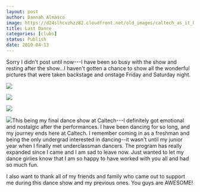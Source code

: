 ```yaml
---
layout: post
author: Dannah Almasco
image: https://d24slhcvzhzz82.cloudfront.net/old_images/caltech_as_it_happens/6a0105349b8251970b0133eca8fbd0970b.jpg
title: Last Dance
categories: [clubs]
status: Publish
date: 2010-04-13
---
```


Sorry I didn't post until now---I have been so busy with the show and resting after the show...I haven't gotten a chance to show all the wonderful pictures that were taken backstage and onstage Friday and Saturday night.


![](https://d24slhcvzhzz82.cloudfront.net/old_images/caltech_as_it_happens/6a0105349b8251970b01347fd8ea2b970c.jpg)

![](https://d24slhcvzhzz82.cloudfront.net/old_images/caltech_as_it_happens/6a0105349b8251970b01347fd8eb49970c.jpg)

![](https://d24slhcvzhzz82.cloudfront.net/old_images/caltech_as_it_happens/6a0105349b8251970b0133eca905d1970b.jpg)

![](https://d24slhcvzhzz82.cloudfront.net/old_images/caltech_as_it_happens/6a0105349b8251970b0133eca908c9970b.jpg)This being my final dance show at Caltech---I definitely got emotional and nostalgic after the performances. I have been dancing for so long, and my journey ends here at Caltech. I remember coming in as a freshman and being the only undergrad interested in dancing--it wasn't until my junior year when I finally met underclassman dancers. The program has really expanded since I came and I am sad to leave now. Just wanted to let my dance girlies know that I am so happy to have worked with you all and had so much fun.

I also want to thank all of my friends and family who came out to support me during this dance show and my previous ones. You guys are AWESOME!
